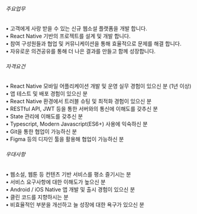 ###### 주요업무

• 고객에게 사랑 받을 수 있는 신규 웹소설 플랫폼을 개발 합니다.  
• React Native 기반의 프로젝트를 설계 및 개발 합니다.  
• 참여 구성원들과 협업 및 커뮤니케이션을 통해 효율적으로 문제를 해결 합니다.  
• 자유로운 의견공유를 통해 더 나은 결과를 만들고 함께 성장합니다.

###### 자격요건

• React Native 모바일 어플리케이션 개발 및 운영 실무 경험이 있으신 분 (1년 이상)  
• 앱 테스트 및 배포 경험이 있으신 분  
• React Native 환경에서 트러블 슈팅 및 최적화 경험이 있으신 분  
• RESTful API, JWT 등을 통한 서버와의 통신에 이해도를 갖추신 분  
• State 관리에 이해도를 갖추신 분  
• Typescript, Modern Javascript(ES6+) 사용에 익숙하신 분  
• Git을 통한 협업이 가능하신 분  
• Figma 등의 디자인 툴을 활용해 협업이 가능하신 분

###### 우대사항

• 웹소설, 웹툰 등 컨텐츠 기반 서비스를 평소 즐기시는 분  
• 서비스 요구사항에 대한 이해도가 높으신 분  
• Android / iOS Native 앱 개발 및 출시 경험이 있으신 분  
• 클린 코드를 지향하시는 분  
• 비효율적인 부분을 개선하고 늘 성장에 대한 욕구가 있으신 분